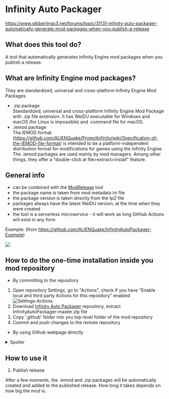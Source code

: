 # Infinity Auto Packager
https://www.gibberlings3.net/forums/topic/31131-infinity-auto-packager-automatically-generate-mod-packages-when-you-publish-a-release

## What does this tool do?
A tool that automatically generates Infinity Engine mod packages when you publish a release.

## What are Infinity Engine mod packages?
They are standardized, universal and cross-platform Infinity Engine Mod Packages

- .zip package  
Standardized, universal and cross-platform Infinity Engine Mod Package with .zip file extension. It has WeiDU executable for Windows and macOS (for Linux is impossible) and .command file for macOS.
- .iemod package  
The IEMOD format (https://github.com/ALIENQuake/ProjectInfinity/wiki/Specification-of-the-IEMOD-file-format) is intended to be a platform-independent distribution format for modifications for games using the Infinity Engine. The .iemod packages are used mainly by mod managers. Among other things, they offer a "double-click at file>extract>install" feature.

## General info
- can be combined with the [ModRelease](https://forums.beamdog.com/discussion/74811/modrelease-create-new-github-release-from-commandline/p1) tool
- the package name is taken from mod metadata ini file
- the package version is taken directly from the tp2 file
- packages always have the latest WeiDU version, at the time when they were created
- the tool is a serverless microservice - it will work as long GitHub Actions will exist in any form

Example:
(from https://github.com/ALIENQuake/InfinityAutoPackager-Example)

![](https://camo.githubusercontent.com/dd9fba57de0ba54dd2fd176672c8998ed7e44f0f/68747470733a2f2f73352e67696679752e636f6d2f696d616765732f4e6167727977616a5f323032305f30325f31375f31355f31315f34395f3932392e676966)

## How to do the one-time installation inside you mod repository  
- By committing to the repository  
1. Open repository Settings, go to "Actions", check if you have "Enable local and third party Actions for this repository" enabled  
![Settings-Actions](https://i.imgur.com/i4fzaVf.png)
1. Download [Infinity Auto Packager](https://github.com/InfinityTools/InfinityAutoPackager/archive/master.zip) repository, extract InfinityAutoPackager-master.zip file
1. Copy '.github' folder into you top-level folder of the mod repository
1. Commit and push changes to the remote repository

- By using Github webpage directly  
<details>
<summary>Spoiler</summary>
1. Open the main page of your mod, locate "Create new file" button 
<img src="https://i.imgur.com/AdQe2jf.png">
2. paste this into the filename `.github/workflows/InfinityAutoPackager.yaml`, do not skip dot at the beginning 
<img src="https://i.imgur.com/kazdfBr.png">
3. Open <a href="https://raw.githubusercontent.com/InfinityTools/InfinityAutoPackager/master/.github/workflows/InfinityAutoPackager.yaml">Infinity Auto Packager</a> file, copy all content and paste it into the editor, then click "Commit new file" in order to save changes
<img src="https://i.imgur.com/N6PKhUW.png">
</details>


## How to use it  
1. Publish release

After a few moments, the .iemod and .zip packages will be automatically created and added to the published release. How long it takes depends on how big the mod is.
